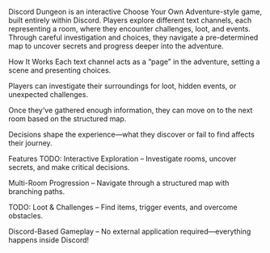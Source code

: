 Discord Dungeon is an interactive Choose Your Own Adventure-style game, built entirely within Discord. Players explore different text channels, each representing a room, where they encounter challenges, loot, and events. Through careful investigation and choices, they navigate a pre-determined map to uncover secrets and progress deeper into the adventure.

How It Works
Each text channel acts as a “page” in the adventure, setting a scene and presenting choices.

Players can investigate their surroundings for loot, hidden events, or unexpected challenges.

Once they’ve gathered enough information, they can move on to the next room based on the structured map.

Decisions shape the experience—what they discover or fail to find affects their journey.

Features
TODO: Interactive Exploration – Investigate rooms, uncover secrets, and make critical decisions.

Multi-Room Progression – Navigate through a structured map with branching paths.

TODO: Loot & Challenges – Find items, trigger events, and overcome obstacles.

Discord-Based Gameplay – No external application required—everything happens inside Discord!
